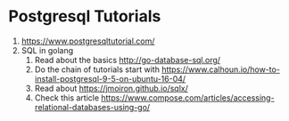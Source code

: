# Postgresql Tutorials

1. https://www.postgresqltutorial.com/
2. SQL in golang
   1. Read about the basics http://go-database-sql.org/
   2. Do the chain of tutorials start with https://www.calhoun.io/how-to-install-postgresql-9-5-on-ubuntu-16-04/
   3. Read about https://jmoiron.github.io/sqlx/
   4. Check this article https://www.compose.com/articles/accessing-relational-databases-using-go/ 

